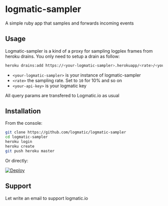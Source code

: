 # logmatic-sampler
A simple ruby app that samples and forwards incoming events

## Usage
Logmatic-sampler is a kind of a proxy for sampling logplex frames from heroku drains.
You only need to setup a drain as follow:

```sh
heroku drains:add https://<your-logmatic-sampler>.herokuapp/<rate>/<your-api-key>?appname=whatever&some_field=some_value
```

 * `<your-logmatic-sampler>` is your instance of logmatic-sampler
 * `<rate>` the sampling rate. Set to `10` for  10% and so on
 * `<your-api-key>` is your logmatic key
 
All query params are transfered to Logmatic.io as usual


## Installation
From the console:
```sh
git clone https://github.com/logmatic/logmatic-sampler
cd logmatic-sampler
heroku login
heroku create
git push heroku master
```

Or directly:

[![Deploy](https://www.herokucdn.com/deploy/button.svg)](https://heroku.com/deploy?template=https://github.com/logmatic/logmatic-sampler)

## Support
Let write an email to support <at> logmatic.io

